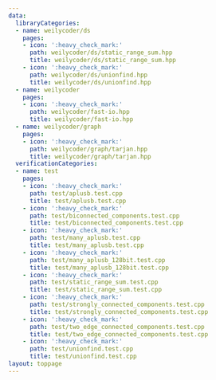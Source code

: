 ```yaml
---
data:
  libraryCategories:
  - name: weilycoder/ds
    pages:
    - icon: ':heavy_check_mark:'
      path: weilycoder/ds/static_range_sum.hpp
      title: weilycoder/ds/static_range_sum.hpp
    - icon: ':heavy_check_mark:'
      path: weilycoder/ds/unionfind.hpp
      title: weilycoder/ds/unionfind.hpp
  - name: weilycoder
    pages:
    - icon: ':heavy_check_mark:'
      path: weilycoder/fast-io.hpp
      title: weilycoder/fast-io.hpp
  - name: weilycoder/graph
    pages:
    - icon: ':heavy_check_mark:'
      path: weilycoder/graph/tarjan.hpp
      title: weilycoder/graph/tarjan.hpp
  verificationCategories:
  - name: test
    pages:
    - icon: ':heavy_check_mark:'
      path: test/aplusb.test.cpp
      title: test/aplusb.test.cpp
    - icon: ':heavy_check_mark:'
      path: test/biconnected_components.test.cpp
      title: test/biconnected_components.test.cpp
    - icon: ':heavy_check_mark:'
      path: test/many_aplusb.test.cpp
      title: test/many_aplusb.test.cpp
    - icon: ':heavy_check_mark:'
      path: test/many_aplusb_128bit.test.cpp
      title: test/many_aplusb_128bit.test.cpp
    - icon: ':heavy_check_mark:'
      path: test/static_range_sum.test.cpp
      title: test/static_range_sum.test.cpp
    - icon: ':heavy_check_mark:'
      path: test/strongly_connected_components.test.cpp
      title: test/strongly_connected_components.test.cpp
    - icon: ':heavy_check_mark:'
      path: test/two_edge_connected_components.test.cpp
      title: test/two_edge_connected_components.test.cpp
    - icon: ':heavy_check_mark:'
      path: test/unionfind.test.cpp
      title: test/unionfind.test.cpp
layout: toppage
---
```

